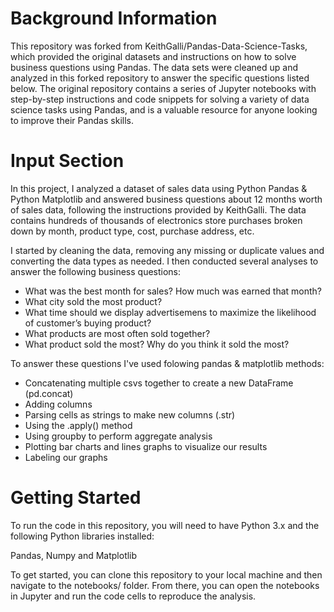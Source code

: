 # Background Information
This repository was forked from KeithGalli/Pandas-Data-Science-Tasks, which provided the original datasets and instructions on how to solve business questions using Pandas. The data sets were cleaned up and analyzed in this forked repository to answer the specific questions listed below. The original repository contains a series of Jupyter notebooks with step-by-step instructions and code snippets for solving a variety of data science tasks using Pandas, and is a valuable resource for anyone looking to improve their Pandas skills.

# Input Section
In this project, I analyzed a dataset of sales data using Python Pandas & Python Matplotlib and answered business questions about 12 months worth of sales data, following the instructions provided by KeithGalli. The data contains hundreds of thousands of electronics store purchases broken down by month, product type, cost, purchase address, etc.

I started by cleaning the data, removing any missing or duplicate values and converting the data types as needed. I then conducted several analyses to answer the following business questions:

- What was the best month for sales? How much was earned that month?
- What city sold the most product?
- What time should we display advertisemens to maximize the likelihood of customer’s buying product?
- What products are most often sold together?
- What product sold the most? Why do you think it sold the most?

To answer these questions I've used folowing pandas & matplotlib methods:

- Concatenating multiple csvs together to create a new DataFrame (pd.concat)
- Adding columns
- Parsing cells as strings to make new columns (.str)
- Using the .apply() method
- Using groupby to perform aggregate analysis
- Plotting bar charts and lines graphs to visualize our results
- Labeling our graphs

# Getting Started

To run the code in this repository, you will need to have Python 3.x and the following Python libraries installed:

Pandas, Numpy and Matplotlib

To get started, you can clone this repository to your local machine and then navigate to the notebooks/ folder. From there, you can open the notebooks in Jupyter and run the code cells to reproduce the analysis.
